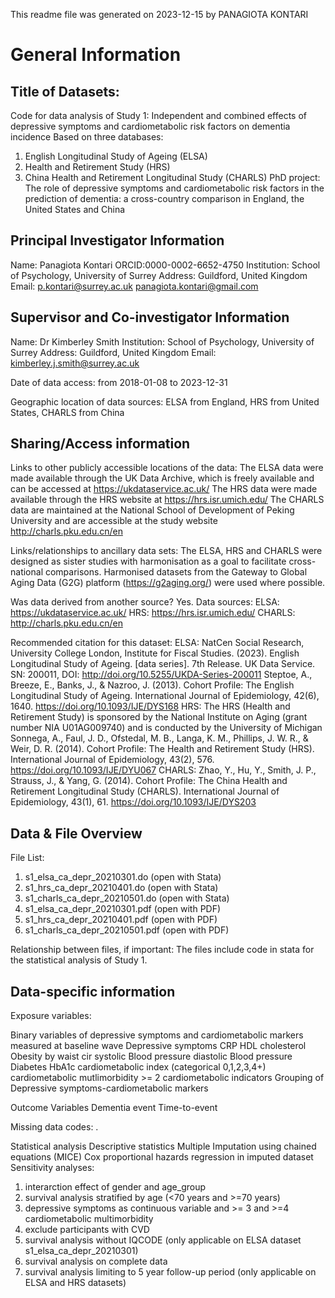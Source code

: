 ﻿This readme file was generated on 2023-12-15 by PANAGIOTA KONTARI


# General Information

## Title of Datasets: 
Code for data analysis of Study 1: Independent and combined effects of depressive symptoms and cardiometabolic risk factors on dementia incidence
Based on three databases:
1. English Longitudinal Study of Ageing (ELSA)
2. Health and Retirement Study (HRS) 
3. China Health and Retirement Longitudinal Study (CHARLS) 
PhD project: 
The role of depressive symptoms and cardiometabolic risk factors in the prediction of dementia: a cross-country comparison in England, the United States and China

## Principal Investigator Information
Name: Panagiota Kontari
ORCID:0000-0002-6652-4750
Institution: School of Psychology, University of Surrey
Address: Guildford, United Kingdom
Email: p.kontari@surrey.ac.uk
       panagiota.kontari@gmail.com

## Supervisor and Co-investigator Information
Name: Dr Kimberley Smith
Institution: School of Psychology, University of Surrey
Address: Guildford, United Kingdom
Email: kimberley.j.smith@surrey.ac.uk


Date of data access: from 2018-01-08 to 2023-12-31

Geographic location of data sources: ELSA from England, HRS from United States, CHARLS from China



## Sharing/Access information

Links to other publicly accessible locations of the data: 
The ELSA data were made available through the UK Data Archive, which is freely available and can be accessed at https://ukdataservice.ac.uk/
The HRS data were made available through the HRS website at https://hrs.isr.umich.edu/
The CHARLS data are maintained at the National School of Development of Peking University and are accessible at the study website http://charls.pku.edu.cn/en

Links/relationships to ancillary data sets: 
The ELSA, HRS and CHARLS were designed as sister studies with harmonisation as a goal to facilitate cross-national comparisons. 
Harmonised datasets from the Gateway to Global Aging Data (G2G) platform (https://g2aging.org/) were used where possible. 

Was data derived from another source?
Yes. Data sources: 
ELSA: https://ukdataservice.ac.uk/
HRS: https://hrs.isr.umich.edu/
CHARLS: http://charls.pku.edu.cn/en

Recommended citation for this dataset: 
ELSA: NatCen Social Research, University College London, Institute for Fiscal Studies. (2023). English Longitudinal Study of Ageing. [data series]. 7th Release. UK Data Service. SN: 200011, DOI: http://doi.org/10.5255/UKDA-Series-200011
      Steptoe, A., Breeze, E., Banks, J., & Nazroo, J. (2013). Cohort Profile: The English Longitudinal Study of Ageing. International Journal of Epidemiology, 42(6), 1640. https://doi.org/10.1093/IJE/DYS168
HRS: The HRS (Health and Retirement Study) is sponsored by the National Institute on Aging (grant number NIA U01AG009740) and is conducted by the University of Michigan
     Sonnega, A., Faul, J. D., Ofstedal, M. B., Langa, K. M., Phillips, J. W. R., & Weir, D. R. (2014). Cohort Profile: The Health and Retirement Study (HRS). International Journal of Epidemiology, 43(2), 576. https://doi.org/10.1093/IJE/DYU067
CHARLS: Zhao, Y., Hu, Y., Smith, J. P., Strauss, J., & Yang, G. (2014). Cohort Profile: The China Health and Retirement Longitudinal Study (CHARLS). International Journal of Epidemiology, 43(1), 61. https://doi.org/10.1093/IJE/DYS203


## Data & File Overview

File List: 
1. s1_elsa_ca_depr_20210301.do (open with Stata)
2. s1_hrs_ca_depr_20210401.do (open with Stata)
3. s1_charls_ca_depr_20210501.do (open with Stata)
4. s1_elsa_ca_depr_20210301.pdf (open with PDF)
5. s1_hrs_ca_depr_20210401.pdf (open with PDF)
6. s1_charls_ca_depr_20210501.pdf (open with PDF)

Relationship between files, if important: 
The files include code in stata for the statistical analysis of Study 1. 



## Data-specific information 

Exposure variables:

Binary variables of depressive symptoms and cardiometabolic markers measured at baseline wave
Depressive symptoms
CRP
HDL cholesterol
Obesity by waist cir
systolic Blood pressure
diastolic Blood pressure
Diabetes
HbA1c
cardiometabolic index (categorical 0,1,2,3,4+)
cardiometabolic mutlimorbidity >= 2 cardiometabolic indicators
Grouping of Depressive symptoms-cardiometabolic markers

Outcome Variables
Dementia event
Time-to-event
 
Missing data codes: .

Statistical analysis
Descriptive statistics
Multiple Imputation using chained equations (MICE) 
Cox proportional hazards regression in imputed dataset
Sensitivity analyses:
1) interarction effect of gender and age_group
2) survival analysis stratified by age (<70 years and >=70 years)
3) depressive symptoms as continuous variable and >= 3 and >=4 cardiometabolic multimorbidity
4) exclude participants with CVD	
5) survival analysis without IQCODE (only applicable on ELSA dataset s1_elsa_ca_depr_20210301)
6) survival analysis on complete data
7) survival analysis limiting to 5 year follow-up period (only applicable on ELSA and HRS datasets)
